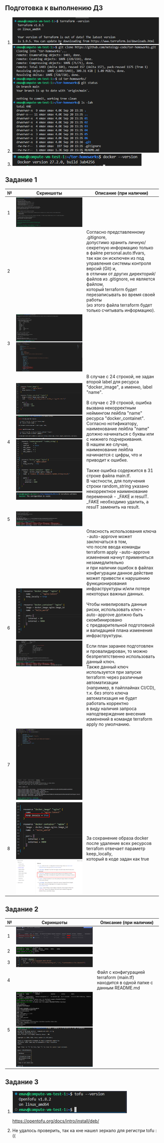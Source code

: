 ## Подготовка к выполнению ДЗ

1. ![1726835476463](image/README/1726835476463.png)
2. ![1726835805390](image/README/1726835805390.png)
3. ![1726835837689](image/README/1726835837689.png)

## Задание 1

| № | Скриншоты                                                                                                                                                                                         | Описание (при наличии)                                                                                                                                                                                                                                                                                                                                                                                                                                                                                                                                                                                                                                                                                                                                                                                                                                                                                                                                                                                                                                                                                                                                                                                                                                                                                                                                                                                                                                                                                                                                                                                                                    |
| -- | ---------------------------------------------------------------------------------------------------------------------------------------------------------------------------------------------------------- | ----------------------------------------------------------------------------------------------------------------------------------------------------------------------------------------------------------------------------------------------------------------------------------------------------------------------------------------------------------------------------------------------------------------------------------------------------------------------------------------------------------------------------------------------------------------------------------------------------------------------------------------------------------------------------------------------------------------------------------------------------------------------------------------------------------------------------------------------------------------------------------------------------------------------------------------------------------------------------------------------------------------------------------------------------------------------------------------------------------------------------------------------------------------------------------------------------------------------------------------------------------------------------------------------------------------------------------------------------------------------------------------------------------------------------------------------------------------------------------------------------------------------------------------------------------------------------------------------------------------------------------------------------------- |
| 1  | ![1726847346346](image/README/1726847346346.png)                                                                                                                                                             |                                                                                                                                                                                                                                                                                                                                                                                                                                                                                                                                                                                                                                                                                                                                                                                                                                                                                                                                                                                                                                                                                                                                                                                                                                                                                                                                                                                                                                                                                                                                                                                                                                                             |
| 2  |                                                                                                                                                                                                            | Согласно представленному .gitignore,<br />допустимо хранить личную/секретную информацию только в файле personal.auto.tfvars, <br />так как он исключен из под управления системы контроля версий (Git) и,<br /> в отличии от других директорий/файлов из .gitignore, не является файлом, <br />который terraform будет перезаписывать во время своей работы <br />(из этого файла terraform будет только считывать информацию).                                                                                                                                                                                                                                                                                                                                                                                                                                                                                                                                                                                                                                                                                                                                                                                                                                                                                                                                                    |
| 3  | ![1726847463926](image/README/1726847463926.png)<br />![1726847503923](image/README/1726847503923.png)                                                                                                         |                                                                                                                                                                                                                                                                                                                                                                                                                                                                                                                                                                                                                                                                                                                                                                                                                                                                                                                                                                                                                                                                                                                                                                                                                                                                                                                                                                                                                                                                                                                                                                                                                                                             |
| 4  | ![1726847528472](image/README/1726847528472.png)<br />![1726847544396](image/README/1726847544396.png)<br />![1726847691920](image/README/1726847691920.png)<br />![1726847708401](image/README/1726847708401.png) | В случае с 24 строкой, не задан второй label для ресурса<br />"docker_image", а именно, label "name".<br /><br />В случае с 29 строкой, ошибка вызвана некорректным неймингом лейбла "name" ресурса "docker_containet". <br />Согласно нотификатору, наименование лейбла "name" должно начинаться с буквы или с нижнего подчеркивания. <br />В нашем же случае, наименование лейбла начинается с цифры, что и приводит к ошибке.<br /><br />Также ошибка содержится в 31 строке файла main.tf. <br />В частности, для получения строки random_string указано некорректное наименование переменной - _FAKE и resulT. <br />_FAKE необходимо удалить, а resulT заменить на result.                                                                                                                                                                                                                                                                                                                                                                                                                                                                                                                                                                       |
| 5  | ![1726847748062](image/README/1726847748062.png)                                                                                                                                                             |                                                                                                                                                                                                                                                                                                                                                                                                                                                                                                                                                                                                                                                                                                                                                                                                                                                                                                                                                                                                                                                                                                                                                                                                                                                                                                                                                                                                                                                                                                                                                                                                                                                             |
| 6  | ![1726847794740](image/README/1726847794740.png)<br />![1726847814170](image/README/1726847814170.png)                                                                                                         | Опасность использования ключа -auto-approve может заключаться в том,<br />что после ввода команды terraform apply -auto-approve изменения начнут применяться незамедлительно <br />и при наличии ошибок в файлах конфигурации данное действие может привести к нарушению функционирования <br />инфраструктуры и/или потере некоторых важных данных.<br /><br />Чтобы нивелировать данные риски, использовать ключ -auto-approve должно быть скомбинировано <br />с предварительной подготовкой и валидацией плана изменения инфраструктуры.<br /><br />Если план заранее подготовлен и провалидирован, то можно безпрепятственно использовать данный ключ.<br />Также данный ключ используется при запуске terraform через различные автоматизации <br />(например, в пайплайнах CI/CD), т.к. без этого ключа автоматизация не будет работать корректно <br />в виду наличия запроса наподтверждение внесения изменений в команде terraform apply по умолчанию. |
| 7  | ![1726847954098](image/README/1726847954098.png)                                                                                                                                                             |                                                                                                                                                                                                                                                                                                                                                                                                                                                                                                                                                                                                                                                                                                                                                                                                                                                                                                                                                                                                                                                                                                                                                                                                                                                                                                                                                                                                                                                                                                                                                                                                                                                             |
| 8  | ![1726848006739](image/README/1726848006739.png)<br />![1726848019077](image/README/1726848019077.png)                                                                                                         | За сохранение образа docker после удаление всех ресурсов terrafom отвечает параметр keep_locally,<br />который в коде задан как true                                                                                                                                                                                                                                                                                                                                                                                                                                                                                                                                                                                                                                                                                                                                                                                                                                                                                                                                                                                                                                                                                                                                                                                                                                                                                                                                                                                                                                         |


## Задание 2

| № | Скриншоты                                                                                 | Описание (при наличии)                                                                                         |
| -- | -------------------------------------------------------------------------------------------------- | -------------------------------------------------------------------------------------------------------------------------------- |
| 1  | ![1726848122982](image/README/1726848122982.png)                                                     |                                                                                                                                  |
| 2  | ![1726848132877](image/README/1726848132877.png)                                                     |                                                                                                                                  |
| 3  | ![1726848141156](image/README/1726848141156.png)                                                     |                                                                                                                                  |
| 4  |                                                                                                    | Файл с конфигурацией terraform (main.tf) находится в одной папке с данным README.md |
| 5  | ![1726848168656](image/README/1726848168656.png)<br />![1726848179087](image/README/1726848179087.png) |                                                                                                                                  |

## Задание 3

1. ![1726848610232](image/README/1726848610232.png)

   https://opentofu.org/docs/intro/install/deb/
2. Не удалось проверить, так ка кне нашел зеркало для регистри tofu :((
